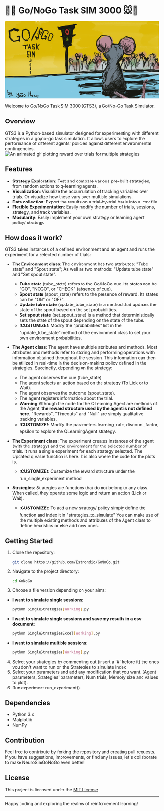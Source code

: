 # 🚦🧠 Go/NoGo Task SIM 3000 🐭🛑
![Banner for the GoNoGo SIM 3000, an anthropomorphic mouse looking staring into a red light](Images/Gonogogithub.png)

Welcome to Go/NoGo Task SIM 3000 (GTS3), a Go/No-Go Task Simulator.

## Overview

GTS3 is a Python-based simulator designed for experimenting with different strategies in a go/no-go task simulation. It allows users to explore the performance of different agents' policies against different environmental contingencies. 
![An animated gif plotting reward over trials for multiple strategies](ExamplePlots/100TrialsAllstrategiesb.gif)

## Features

- **Strategy Exploration**: Test and compare various pre-built strategies, from random actions to q-learning agents.
- **Visualization**: Visualize the accumulation of tracking variables over trials. Or visualize how these vary over multiple simulations.
- **Data collection**: Export the results on a trial-by-trial basis into a .csv file.  
- **Flexible Experimentation**: Easily modify the number of trials, sessions, strategy, and track variables.
- **Modularity**: Easily implement your own strategy or learning agent policy/ strategy.

## How does it work?

GTS3 takes instances of a defined environment and an agent and runs the experiment for a selected number of trials:

- **The Environment class**: The environment has two attributes: "Tube state" and "Spout state"; As well as two methods: "Update tube state" and "Set spout state".
   - **Tube state** (tube_state) refers to the Go/NoGo cue. Its states can be "GO", "NOGO", or "CHECK" (absence of cue).
   - **Spout state** (spout_state) refers to the presence of reward. Its states can be "ON" or "OFF".
   - **Update tube state** (update_tube_state) is a method that updates the state of the spout based on the set probabilities.
   - **Set spout state** (set_spout_state) is a method that deterministically sets the state of the spout depending on the state of the tube.
   - ❗**CUSTOMIZE**❗: Modify the "probabilities" list in the "update_tube_state" method of the environment class to set your own environment probabilities.
 
- **The Agent class**: The agent have multiple attributes and methods. Most attributes and methods refer to storing and performing operations with information obtained throughout the session. This information can then be utilized in real-time in the decision-making policy defined in the strategies. Succinctly, depending on the strategy:
   - The agent observes the cue (tube_state). 
   - The agent selects an action based on the strategy (To Lick or to Wait).
   - The agent observes the outcome (spout_state).
   - The agent registers information about the trial.
   -  **Warning** Although the code for the QLearning Agent are methods of the Agent, **the reward structure used by the agent is not defined here**. "Rewards", "Timeouts" and "Null" are simply qualitative tracking variables.
   - ❗**CUSTOMIZE**❗: Modify the parameters learning_rate, discount_factor, epsilon to explore the QLearningAgent strategy.

- **The Experiment class**: The experiment creates instances of the agent (with the strategy) and the environment for the selected number of trials. It runs a single experiment for each strategy selected. The Updated q value function is here. It is also where the code for the plots is.
  - ❗**CUSTOMIZE**❗: Customize the reward structure under the run_single_experiment method.

- **Strategies**: Strategies are functions that do not belong to any class. When called, they operate some logic and return an action (Lick or Wait).
  - ❗**CUSTOMIZE**❗: To add a new strategy/ policy simply define the function and index it in "strategies_to_simulate" You can make use of the multiple existing methods and attributes of the Agent class to define heuristics or else add new ones.
 

    
## Getting Started

1. Clone the repository:
    ```bash
    git clone https://github.com/Estrondio/GoNoGo.git
    ```
2. Navigate to the project directory:
    ```bash
    cd GoNoGo
    ```
3. Choose a file version depending on your aims:
  - **I want to simulate single sessions**:
     ```bash
    python SingleStrategies[Working].py
    ```
  - **I want to simulate single sessions and save my results in a csv document**:
     ```bash
    python SingleStrategiesExcel[Working].py
    ```
  - **I want to simulate multiple sessions**:
     ```bash
    python SingleStrategies[Working].py
    ```
4. Select your strategies by commenting out (insert a '#' before it) the ones you don't want to run on the Strategies to simulate index
5. Select your parameters and add any modification that you want. (Agent parameters, Strategies' parameters, Num trials, Memory size and values to plot).
6. Run experiment.run_experiment()

## Dependencies

- Python 3.x
- Matplotlib
- NumPy

## Contribution

Feel free to contribute by forking the repository and creating pull requests. If you have suggestions, improvements, or find any issues, let's collaborate to make NeuroSimGoNoGo even better!

## License

This project is licensed under the [MIT License](LICENSE).

---

Happy coding and exploring the realms of reinforcement learning!
